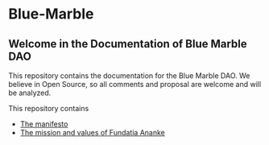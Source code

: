 # Blue-Marble
## Welcome in the Documentation of Blue Marble DAO

This repository contains the documentation for the Blue Marble DAO.
We believe in Open Source, so all comments and proposal are welcome and will be analyzed.


This repository contains
- [The manifesto](https://github.com/dvarlot/Blue-Marble/blob/main/Blue%20Marble%20Manifesto.md)
- [The mission and values of Fundatia Ananke](https://github.com/dvarlot/Blue-Marble/blob/main/Fundatia%20Ananke%20-%20Mission%20and%20values.md)
